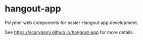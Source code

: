 hangout-app
===========

Polymer web components for easier Hangout app development.

See https://scarygami.github.io/hangout-app for more details.
